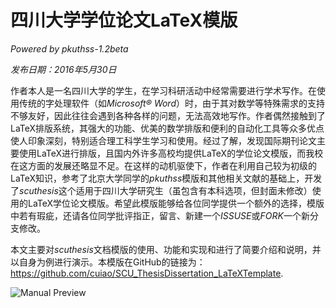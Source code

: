# 四川大学学位论文LaTeX模版

*Powered by pkuthss-1.2beta*

*发布日期：2016年5月30日*

作者本人是一名四川大学的学生，在学习科研活动中经常需要进行学术写作。在使用传统的字处理软件（如*Microsoft® Word*）时，由于其对数学等特殊需求的支持不够友好，因此往往会遇到各种各样的问题，无法高效地写作。作者偶然接触到了LaTeX排版系统，其强大的功能、优美的数学排版和便利的自动化工具等众多优点使人印象深刻，特别适合理工科学生学习和使用。经过了解，发现国际期刊论文主要使用LaTeX进行排版，且国内外许多高校均提供LaTeX的学位论文模版，而我校在这方面的发展还略显不足。在这样的动机驱使下，作者在利用自己较为初级的LaTeX知识，参考了北京大学同学的*pkuthss*模版和其他相关文献的基础上，开发了*scuthesis*这个适用于四川大学研究生（虽包含有本科选项，但封面未修改）使用的LaTeX学位论文模版。希望此模版能够给各位同学提供一个额外的选择，模版中若有瑕疵，还请各位同学批评指正，留言、新建一个*ISSUSE*或*FORK*一个新分支修改。


本文主要对*scuthesis*文档模版的使用、功能和实现和进行了简要介绍和说明，并以自身为例进行演示。本模版在GitHub的链接为：https://github.com/cuiao/SCU_ThesisDissertation_LaTeXTemplate.

![Manual Preview](https://github.com/cuiao/SCU_ThesisDissertation_LaTeXTemplate/blob/master/Manual/preview.PNG "Manual Preview")
